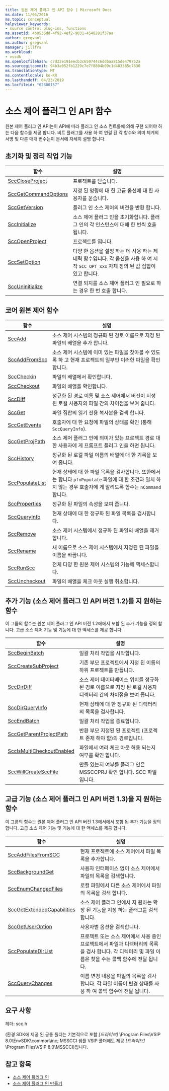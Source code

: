 ```yaml
---
title: 원본 제어 플러그 인 API 함수 | Microsoft Docs
ms.date: 11/04/2016
ms.topic: conceptual
helpviewer_keywords:
- source control plug-ins, functions
ms.assetid: 4b0536dd-4f92-4ef2-9031-4548281f37aa
author: gregvanl
ms.author: gregvanl
manager: jillfra
ms.workload:
- vssdk
ms.openlocfilehash: c7d22e191eecb3c650744c6ddbaa815de479752a
ms.sourcegitcommit: 94b3a052fb1229c7e7f8804b09c1d403385c7630
ms.translationtype: MT
ms.contentlocale: ko-KR
ms.lasthandoff: 04/23/2019
ms.locfileid: "62800157"
---
```

# <a name="source-control-plug-in-api-functions"></a>소스 제어 플러그 인 API 함수
원본 제어 플러그 인 API는이 API에 따라 플러그 인 소스 컨트롤에 의해 구현 되어야 하는 다음 함수를 제공 합니다. 비트 플래그를 사용 하 여 연결 된 각 함수와 의미 체계의 서명 및 다른 매개 변수는이 문서에 자세히 설명 합니다.

## <a name="initialization-and-housekeeping-functions"></a>초기화 및 정리 작업 기능

|함수|설명|
|--------------|-----------------|
|[SccCloseProject](../extensibility/scccloseproject-function.md)|프로젝트를 닫습니다.|
|[SccGetCommandOptions](../extensibility/sccgetcommandoptions-function.md)|지정 된 명령에 대 한 고급 옵션에 대 한 사용자를 묻습니다.|
|[SccGetVersion](../extensibility/sccgetversion-function.md)|플러그 인 소스 제어의 버전을 반환 합니다.|
|[SccInitialize](../extensibility/sccinitialize-function.md)|소스 제어 플러그 인을 초기화합니다. 플러그 인의 각 인스턴스에 대해 한 번씩 호출 됩니다.|
|[SccOpenProject](../extensibility/sccopenproject-function.md)|프로젝트를 엽니다.|
|[SccSetOption](../extensibility/sccsetoption-function.md)|다양 한 옵션을 설정 하는 데 사용 하는 제네릭 함수입니다. 각 옵션을 사용 하 여 시작 `SCC_OPT_xxx` 자체 정의 된 값 집합이 있고 합니다.|
|[SccUninitialize](../extensibility/sccuninitialize-function.md)|연결 되지를 소스 제어 플러그 인 필요로 하는 경우 한 번 호출 합니다.|

## <a name="core-source-control-functions"></a>코어 원본 제어 함수

|함수|설명|
|--------------|-----------------|
|[SccAdd](../extensibility/sccadd-function.md)|소스 제어 시스템의 정규화 된 경로 이름으로 지정 된 파일의 배열을 추가 합니다.|
|[SccAddFromScc](../extensibility/sccaddfromscc-function.md)|소스 제어 시스템에 이미 있는 파일을 찾아볼 수 있도록 하 고 현재 프로젝트의 일부인 이러한 파일을 확인 합니다.|
|[SccCheckin](../extensibility/scccheckin-function.md)|파일의 배열에서 확인합니다.|
|[SccCheckout](../extensibility/scccheckout-function.md)|파일의 배열을 확인합니다.|
|[SccDiff](../extensibility/sccdiff-function.md)|정규화 된 경로 이름 및 소스 제어에서 버전이 지정 된 로컬 사용자의 파일 간의 차이점을 보여 줍니다.|
|[SccGet](../extensibility/sccget-function.md)|파일 집합의 읽기 전용 복사본을 검색 합니다.|
|[SccGetEvents](../extensibility/sccgetevents-function.md)|호출자에 대 한 요청에 파일의 상태를 확인 (통해 `SccQueryInfo`).|
|[SccGetProjPath](../extensibility/sccgetprojpath-function.md)|소스 제어 플러그 인에 의미가 있는 프로젝트 경로 대 한 사용자에 게 프롬프트 플러그 인을 하면 됩니다.|
|[SccHistory](../extensibility/scchistory-function.md)|정규화 된 로컬 파일 이름의 배열에 대 한 기록을 보여 줍니다.|
|[SccPopulateList](../extensibility/sccpopulatelist-function.md)|현재 상태에 대 한 파일 목록을 검사합니다. 또한에서는 합니다 `pfnPopulate` 파일에 대 한 조건과 일치 하지 않는 경우 호출자에 게 알리도록 함수는 `nCommand`합니다.|
|[SccProperties](../extensibility/sccproperties-function.md)|정규화 된 파일의 속성을 보여 줍니다.|
|[SccQueryInfo](../extensibility/sccqueryinfo-function.md)|현재 상태에 대 한 정규화 된 파일 목록을 검사합니다.|
|[SccRemove](../extensibility/sccremove-function.md)|소스 제어 시스템에서 정규화 된 파일의 배열을 제거합니다.|
|[SccRename](../extensibility/sccrename-function.md)|새 이름으로 소스 제어 시스템에서 지정된 된 파일을 이름을 바꿉니다.|
|[SccRunScc](../extensibility/sccrunscc-function.md)|전체 다양 한 원본 제어 시스템의 기능에 액세스합니다.|
|[SccUncheckout](../extensibility/sccuncheckout-function.md)|파일의 배열을 체크 아웃 실행 취소합니다.|

## <a name="functions-that-support-additional-capability-version-12-of-the-source-control-plug-in-api"></a>추가 기능 (소스 제어 플러그 인 API 버전 1.2)를 지 원하는 함수
 이 그룹의 함수는 원본 제어 플러그 인 API 버전 1.2에에서 포함 된 추가 기능을 정의 합니다. 고급 소스 제어 기능 및 기능에 대 한 액세스를 제공 합니다.

|함수|설명|
|--------------|-----------------|
|[SccBeginBatch](../extensibility/sccbeginbatch-function.md)|일괄 처리 작업을 시작합니다.|
|[SccCreateSubProject](../extensibility/scccreatesubproject-function.md)|기존 부모 프로젝트에서 지정 된 이름의 하위 프로젝트를 만듭니다.|
|[SccDirDiff](../extensibility/sccdirdiff-function.md)|소스 제어 데이터베이스 위치를 정규화 된 경로 이름으로 지정 된 로컬 사용자 디렉터리 간의 차이점을 보여 줍니다.|
|[SccDirQueryInfo](../extensibility/sccdirqueryinfo-function.md)|현재 상태에 대 한 정규화 된 디렉터리의 목록을 검사합니다.|
|[SccEndBatch](../extensibility/sccendbatch-function.md)|일괄 처리 작업을 종료합니다.|
|[SccGetParentProjectPath](../extensibility/sccgetparentprojectpath-function.md)|반환 부모 지정된 된 프로젝트 (프로젝트 존재 해야 함)의 경로입니다.|
|[SccIsMultiCheckoutEnabled](../extensibility/sccismulticheckoutenabled-function.md)|파일에서 여러 체크 아웃 허용 되는지 여부를 확인 합니다.|
|[SccWillCreateSccFile](../extensibility/sccwillcreatesccfile-function.md)|만들 있는지 여부를 플러그 인은 MSSCCPRJ 확인 합니다. SCC 파일입니다.|

## <a name="functions-that-support-advanced-capability-version-13-of-the-source-control-plug-in-api"></a>고급 기능 (소스 제어 플러그 인 API 버전 1.3)을 지 원하는 함수
 이 그룹의 함수는 원본 제어 플러그 인 API 버전 1.3에서에서 포함 된 추가 기능을 정의 합니다. 고급 소스 제어 기능 및 기능에 대 한 액세스를 제공 합니다.

|함수|설명|
|--------------|-----------------|
|[SccAddFilesFromSCC](../extensibility/sccaddfilesfromscc-function.md)|현재 프로젝트에 소스 제어에서 파일 목록을 추가합니다.|
|[SccBackgroundGet](../extensibility/sccbackgroundget-function.md)|사용자 인터페이스 없이 소스 제어에서 파일의 목록을 검색합니다.|
|[SccEnumChangedFiles](../extensibility/sccenumchangedfiles-function.md)|로컬 파일에서 다른 소스 제어에서 파일의 목록을 검색 합니다.|
|[SccGetExtendedCapabilities](../extensibility/sccgetextendedcapabilities-function.md)|소스 제어 플러그 인에서 지 원하는 확장 된 기능을 지정 하는 플래그를 검색 합니다.|
|[SccGetUserOption](../extensibility/sccgetuseroption-function.md)|사용자별 옵션을 검색합니다.|
|[SccPopulateDirList](../extensibility/sccpopulatedirlist-function.md)|프로젝트 또는 소스 제어에서 사용 중인 프로젝트에서 파일과 디렉터리의 목록을 검사 합니다. 각 디렉터리 및 파일 이름은 찾을 수는 콜백 함수에 전달 됩니다.|
|[SccQueryChanges](../extensibility/sccquerychanges-function.md)|이름 변경 내용을 파일의 목록을 검사 합니다. 각 파일 이름이 변경 상태를 사용 하 여 콜백 함수에 전달 됩니다.|

## <a name="requirements"></a>요구 사항
 헤더: scc.h

 (환경 SDK에 제공 된 공통 폴더는 기본적으로 포함 *[드라이브]* \Program Files\VSIP 8.0\EnvSDK\common\inc; MSSCCI 샘플 VSIP 폴더에도 제공 *[드라이브]* \Program Files\VSIP 8.0\MSSCCI)입니다.

## <a name="see-also"></a>참고 항목
- [소스 제어 플러그 인](../extensibility/source-control-plug-ins.md)
- [소스 제어 플러그 인 만들기](../extensibility/internals/creating-a-source-control-plug-in.md)